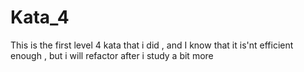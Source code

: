 # Kata_4
This is the first level 4 kata that i did , and I know that it is'nt efficient enough , but i will refactor after i study a bit more 
